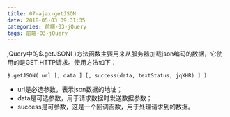 ```yaml
---
title: 07-ajax-getJSON
date: 2018-05-03 09:31:35
categories: 前端-03-jQuery
tags: 前端-03-jQuery
---
```

jQuery中的$.getJSON( )方法函数主要用来从服务器加载json编码的数据，它使用的是GET HTTP请求。使用方法如下：

```
$.getJSON( url [, data ] [, success(data, textStatus, jqXHR) ] )
```


- url是必选参数，表示json数据的地址；
- data是可选参数，用于请求数据时发送数据参数；
- success是可参数，这是一个回调函数，用于处理请求到的数据。
